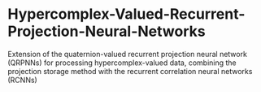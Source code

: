# Hypercomplex-Valued-Recurrent-Projection-Neural-Networks
Extension of the quaternion-valued recurrent projection neural network (QRPNNs) for processing hypercomplex-valued data, combining the projection storage method with the recurrent correlation neural networks (RCNNs)
